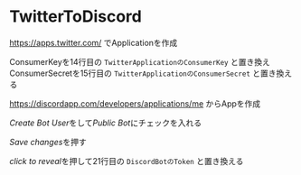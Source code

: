 # TwitterToDiscord


https://apps.twitter.com/ でApplicationを作成  
 
ConsumerKeyを14行目の `TwitterApplicationのConsumerKey` と置き換え  
ConsumerSecretを15行目の `TwitterApplicationのConsumerSecret` と置き換える  

https://discordapp.com/developers/applications/me からAppを作成

*Create Bot User*をして*Public Bot*にチェックを入れる

*Save changes*を押す

*click to reveal*を押して21行目の `DiscordBotのToken` と置き換える


